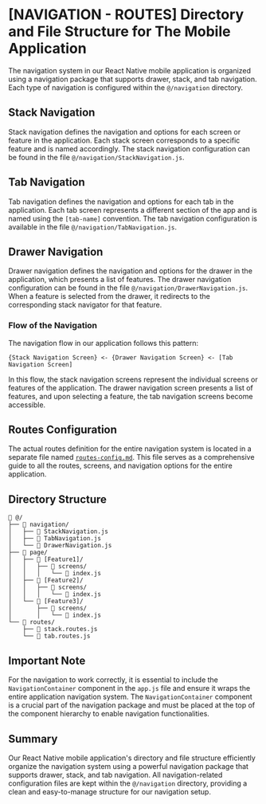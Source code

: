 # [NAVIGATION - ROUTES] Directory and File Structure for The Mobile Application

The navigation system in our React Native mobile application is organized using a navigation package that supports drawer, stack, and tab navigation. Each type of navigation is configured within the `@/navigation` directory.

## Stack Navigation
Stack navigation defines the navigation and options for each screen or feature in the application. Each stack screen corresponds to a specific feature and is named accordingly. The stack navigation configuration can be found in the file `@/navigation/StackNavigation.js`.

## Tab Navigation
Tab navigation defines the navigation and options for each tab in the application. Each tab screen represents a different section of the app and is named using the `[tab-name]` convention. The tab navigation configuration is available in the file `@/navigation/TabNavigation.js`.

## Drawer Navigation
Drawer navigation defines the navigation and options for the drawer in the application, which presents a list of features. The drawer navigation configuration can be found in the file `@/navigation/DrawerNavigation.js`. When a feature is selected from the drawer, it redirects to the corresponding stack navigator for that feature.

### Flow of the Navigation
The navigation flow in our application follows this pattern:

```
{Stack Navigation Screen} <- {Drawer Navigation Screen} <- [Tab Navigation Screen]
```

In this flow, the stack navigation screens represent the individual screens or features of the application. The drawer navigation screen presents a list of features, and upon selecting a feature, the tab navigation screens become accessible.

## Routes Configuration
The actual routes definition for the entire navigation system is located in a separate file named [`routes-config.md`](./route-config.md). This file serves as a comprehensive guide to all the routes, screens, and navigation options for the entire application.

## Directory Structure

```
📂 @/
├── 📁 navigation/
│   ├── 📄 StackNavigation.js
│   ├── 📄 TabNavigation.js
│   └── 📄 DrawerNavigation.js
├── 📁 page/
│   ├── 📁 [Feature1]/
│   │   ├── 📁 screens/
│   │   │   └── 📄 index.js
│   ├── 📁 [Feature2]/
│   │   ├── 📁 screens/
│   │   │   └── 📄 index.js
│   └── 📁 [Feature3]/
│       ├── 📁 screens/
│       │   └── 📄 index.js
└── 📁 routes/
    ├── 📄 stack.routes.js
    └── 📄 tab.routes.js
```

## Important Note

For the navigation to work correctly, it is essential to include the `NavigationContainer` component in the `app.js` file and ensure it wraps the entire application navigation system. The `NavigationContainer` component is a crucial part of the navigation package and must be placed at the top of the component hierarchy to enable navigation functionalities.

## Summary

Our React Native mobile application's directory and file structure efficiently organize the navigation system using a powerful navigation package that supports drawer, stack, and tab navigation. All navigation-related configuration files are kept within the `@/navigation` directory, providing a clean and easy-to-manage structure for our navigation setup.